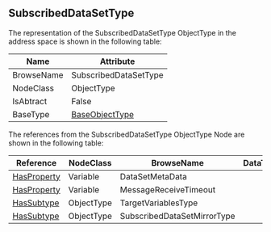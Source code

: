 <!-- objecttype -->
## SubscribedDataSetType
The representation of the SubscribedDataSetType ObjectType in the address space is shown in the following table:  

|Name|Attribute|
|---|---|
|BrowseName|SubscribedDataSetType|
|NodeClass|ObjectType|
|IsAbtract|False|
|BaseType|[BaseObjectType](../../../Part5/ObjectTypes/BaseObjectType/readme.md)|

The references from the SubscribedDataSetType ObjectType Node are shown in the following table:  

|Reference|NodeClass|BrowseName|DataType|TypeDefinition|ModellingRule|
|---|---|---|---|---|---|
|[HasProperty](../../../Part3/ReferenceTypes/HasProperty/readme.md)|Variable|DataSetMetaData||[PropertyType](../../Part5/VariableTypes/PropertyType/readme.md)|[Mandatory](../../Objects/Mandatory/readme.md)|
|[HasProperty](../../../Part3/ReferenceTypes/HasProperty/readme.md)|Variable|MessageReceiveTimeout||[PropertyType](../../Part5/VariableTypes/PropertyType/readme.md)|[Mandatory](../../Objects/Mandatory/readme.md)|
|[HasSubtype](../../../Part3/ReferenceTypes/HasSubtype/readme.md)|ObjectType|TargetVariablesType||||
|[HasSubtype](../../../Part3/ReferenceTypes/HasSubtype/readme.md)|ObjectType|SubscribedDataSetMirrorType||||

